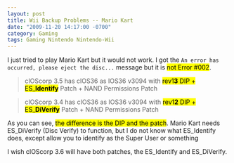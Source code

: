```yaml
---
layout: post
title: Wii Backup Problems -- Mario Kart
date: "2009-11-20 14:17:00 -0700"
category: Gaming
tags: Gaming Nintendo Nintendo-Wii
---
```

I just tried to play Mario Kart but it would not work. I got the `An error has occurred, please eject the disc...` message but it is <mark>not Error #002</mark>.

> cIOScorp 3.5 has cIOS36 as IOS36 v3094 with <mark>rev1**3** DIP + ES\_**Identify**</mark> Patch + NAND Permissions Patch

> cIOScorp 3.4 has cIOS36 as IOS36 v3094 with <mark>rev1**2** DIP + ES\_**DiVerify**</mark> Patch + NAND Permissions Patch

As you can see, <mark>the difference is the DIP and the patch</mark>. Mario Kart needs ES\_DiVerify (Disc Verify) to function, but I do not know what ES\_Identify does, except allow you to identify as the Super User or something

I wish cIOScorp 3.6 will have both patches, the ES\_Identify and ES\_DiVerify.
